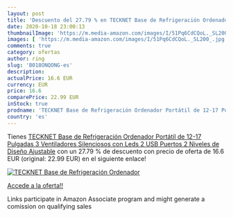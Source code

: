 ```yaml
---
layout: post
title: 'Descuento del 27.79 % en TECKNET Base de Refrigeración Ordenador '
date: 2020-10-18 23:00:13
thumbnailImage: 'https://m.media-amazon.com/images/I/51Pq6CdCQoL._SL200_.jpg'
images: [ 'https://m.media-amazon.com/images/I/51Pq6CdCQoL._SL200_.jpg' ]
comments: true
category: ofertas
author: ring
slug: 'B018ONQONG-es'
description:
actualPrice: 16.6 EUR
currency: EUR
price: 16.6
comparePrice: 22.99 EUR
inStock: true
prodname: 'TECKNET Base de Refrigeración Ordenador Portátil de 12-17 Pulgadas 3 Ventiladores Silenciosos con Leds  2 USB Puertos  2 Niveles de Diseño Ajustable'
country: 'es'
---
```


Tienes [TECKNET Base de Refrigeración Ordenador Portátil de 12-17 Pulgadas 3 Ventiladores Silenciosos con Leds  2 USB Puertos  2 Niveles de Diseño Ajustable](https://www.amazon.es/dp/B018ONQONG/?tag=tolees-21) con un 27.79 % de descuento con precio de oferta de 16.6 EUR (original: 22.99 EUR) en el siguiente enlace!

[![TECKNET Base de Refrigeración Ordenador ](https://m.media-amazon.com/images/I/51Pq6CdCQoL._SL200_.jpg)](https://www.amazon.es/dp/B018ONQONG/?tag=tolees-21)

[Accede a la oferta!!](https://www.amazon.es/dp/B018ONQONG/?tag=tolees-21)

Links participate in Amazon Associate program and might generate a comission on qualifying sales


